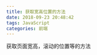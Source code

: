 ```yaml
---
title: 获取宽高位置的方法
date: 2018-09-23 20:48:42
tags: JavaScript
categories: 前端
---
```


获取页面宽高，滚动的位置等的方法
<escape><!-- more --></escape>

